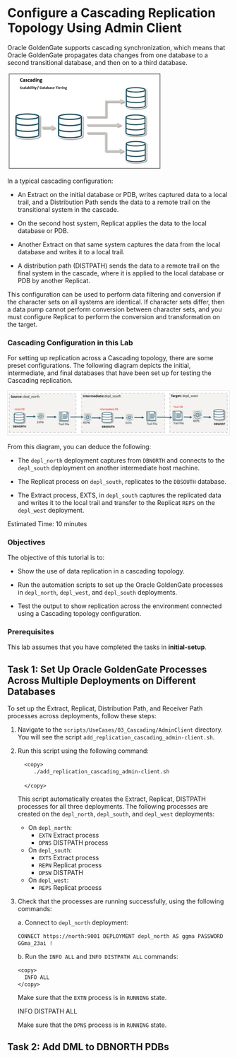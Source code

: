 # Configure a Cascading Replication Topology Using Admin Client


Oracle GoldenGate supports cascading synchronization, which means that Oracle GoldenGate propagates data changes from one database to a second transitional database, and then on to a third database.

![This image shows the Cascading topology.](./images/cascading.png)

In a typical cascading configuration: 

* An Extract on the initial database or PDB, writes captured data to a local trail, and a Distribution Path sends the data to a remote trail on the transitional system in the cascade.

* On the second host system, Replicat applies the data to the local database or PDB.

* Another Extract on that same system captures the data from the local database and writes it to a local trail.

* A distribution path (DISTPATH) sends the data to a remote trail on the final system in the cascade, where it is applied to the local database or PDB by another Replicat.

This configuration can be used to perform data filtering and conversion if the character sets on all systems are identical. If character sets differ, then a data pump cannot perform conversion between character sets, and you must configure Replicat to perform the conversion and transformation on the target.

### Cascading Configuration in this Lab

For setting up replication across a Cascading topology, there are some preset configurations. The following diagram depicts the initial, intermediate, and final databases that have been set up for testing the Cascading replication. 

![The initial source database, DBNORTH, replicates to the intermediate database, DBWEST, then the Extract from from DBWEST writes to the local trail and sends the data to DBSOUTH using a distribution path](./images/cascading_livelab_uc.png)

From this diagram, you can deduce the following: 

* The `depl_north` deployment captures from `DBNORTH` and connects to the `depl_south` deployment on another intermediate host machine. 

* The Replicat process on `depl_south`, replicates to the `DBSOUTH` database.  

* The Extract process, EXTS, in `depl_south` captures the replicated data and writes it to the local trail and transfer to the Replicat `REPS` on the `depl_west` deployment.



Estimated Time: 10 minutes

### Objectives

The objective of this tutorial is to:

* Show the use of data replication in a cascading topology.

* Run the automation scripts to set up the Oracle GoldenGate processes in `depl_north`, `depl_west`, and `depl_south` deployments. 

* Test the output to show replication across the environment connected using a Cascading topology configuration.

### Prerequisites

This lab assumes that you have completed the tasks in **initial-setup**.

## Task 1: Set Up Oracle GoldenGate Processes Across Multiple Deployments on Different Databases

   To set up the Extract, Replicat, Distribution Path, and Receiver Path processes across deployments, follow these steps:

   1. Navigate to the `scripts/UseCases/03_Cascading/AdminClient` directory. You will see the script `add_replication_cascading_admin-client.sh`.

   2. Run this script using the following command:

      ```
        <copy>
           ./add_replication_cascading_admin-client.sh
   
        </copy>
      ```
      This script automatically creates the Extract, Replicat, DISTPATH processes for all three deployments. The following processes are created on the `depl_north`, `depl_south`, and `depl_west` deployments:

      * On `depl_north`:
         * `EXTN` Extract process
         * `DPNS` DISTPATH process
      * On `depl_south`:
         * `EXTS` Extract process
         * `REPN` Replicat process
         * `DPSW` DISTPATH
      * On `depl_west`:
        * `REPS` Replicat process 
   3. Check that the processes are running successfully, using the following commands:

      a. Connect to `depl_north` deployment:
          
         
         <copy>
          
          CONNECT https://north:9001 DEPLOYMENT depl_north AS ggma PASSWORD GGma_23ai !
   
         </copy>
          
         
         
      b. Run the `INFO ALL` and `INFO DISTPATH ALL` commands: 
         
         
          <copy>
            INFO ALL   
          </copy>
         
        
      Make sure that the `EXTN` process is in `RUNNING` state.

          
         <copy>
           INFO DISTPATH ALL   
         </copy>
          
      Make sure that the `DPNS` process is in `RUNNING` state.
      
## Task 2: Add DML to DBNORTH PDBs
   
    

      
      